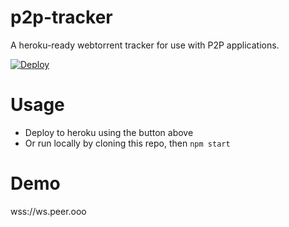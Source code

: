 # p2p-tracker

A heroku-ready webtorrent tracker for use with P2P applications.

[![Deploy](https://www.herokucdn.com/deploy/button.svg)](https://heroku.com/deploy?template=https://github.com/draeder/p2p-tracker/tree/master)

# Usage

- Deploy to heroku using the button above
- Or run locally by cloning this repo, then ` npm start `

# Demo

wss://ws.peer.ooo
